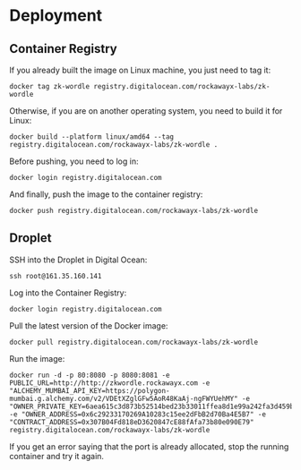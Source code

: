 # Deployment

## Container Registry

If you already built the image on Linux machine, you just need to tag it:
```
docker tag zk-wordle registry.digitalocean.com/rockawayx-labs/zk-wordle
```
Otherwise, if you are on another operating system, you need to build it for Linux:
```
docker build --platform linux/amd64 --tag registry.digitalocean.com/rockawayx-labs/zk-wordle .
```
Before pushing, you need to log in:
```
docker login registry.digitalocean.com
```
And finally, push the image to the container registry:
```
docker push registry.digitalocean.com/rockawayx-labs/zk-wordle
```

## Droplet

SSH into the Droplet in Digital Ocean:
```
ssh root@161.35.160.141
```

Log into the Container Registry:
```
docker login registry.digitalocean.com
```

Pull the latest version of the Docker image:
```
docker pull registry.digitalocean.com/rockawayx-labs/zk-wordle
```

Run the image:
```
docker run -d -p 80:8080 -p 8080:8081 -e PUBLIC_URL=http://http://zkwordle.rockawayx.com -e "ALCHEMY_MUMBAI_API_KEY=https://polygon-mumbai.g.alchemy.com/v2/VDEtXZglGFw5AoR48KaAj-ngFWYUehMY" -e "OWNER_PRIVATE_KEY=6aea615c3d873b52514bed23b33011ffea8d1e99a242fa3d459b24dc21c93f3d" -e "OWNER_ADDRESS=0x6c29233170269A10283c15ee2dFbB2d70Ba4E5B7" -e "CONTRACT_ADDRESS=0x307B04Fd818eD3620847cE88fAfa73b80e090E79" registry.digitalocean.com/rockawayx-labs/zk-wordle
```

If you get an error saying that the port is already allocated, stop the running container and try it again.

